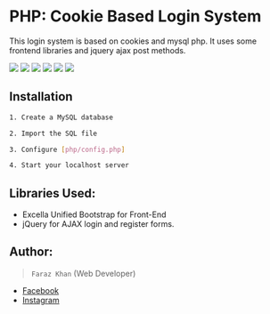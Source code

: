 # PHP: Cookie Based Login System

This login system is based on cookies and mysql php. It uses some frontend libraries and jquery ajax post methods.

![](https://img.shields.io/github/stars/pandao/editor.md.svg) ![](https://img.shields.io/github/forks/pandao/editor.md.svg) ![](https://img.shields.io/github/tag/pandao/editor.md.svg) ![](https://img.shields.io/github/release/pandao/editor.md.svg) ![](https://img.shields.io/github/issues/pandao/editor.md.svg) ![](https://img.shields.io/bower/v/editor.md.svg)

## Installation

```bash
1. Create a MySQL database

2. Import the SQL file 

3. Configure [php/config.php]

4. Start your localhost server
```

## Libraries Used:       
+ Excella Unified Bootstrap for Front-End
+ jQuery for AJAX login and register forms.



## Author:
 > `Faraz Khan` (Web Developer) 

* [Facebook](https://www.facebook.com/farazpyy/)
* [Instagram](https://instagram.com/faraz_py)